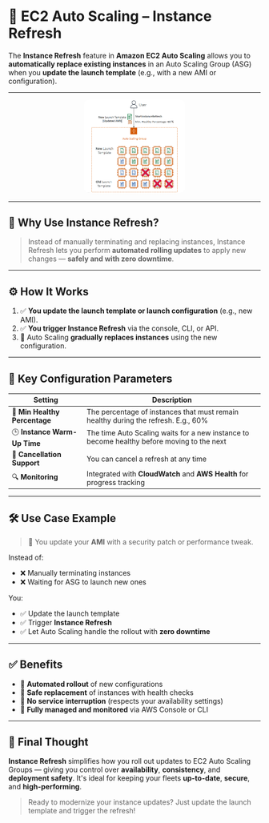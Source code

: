 # 🔄 **EC2 Auto Scaling – Instance Refresh**

The **Instance Refresh** feature in **Amazon EC2 Auto Scaling** allows you to **automatically replace existing instances** in an Auto Scaling Group (ASG) when you **update the launch template** (e.g., with a new AMI or configuration).

---

<div style="text-align: center;">
    <img src="images/instance-refresh.png" alt="EC2 Auto Scaling - Instance Refresh" style="border-radius: 10px; width: 40%;" />
</div>

---

## 🎯 **Why Use Instance Refresh?**

> Instead of manually terminating and replacing instances, Instance Refresh lets you perform **automated rolling updates** to apply new changes — **safely and with zero downtime**.

---

## ⚙️ **How It Works**

1. ✅ **You update the launch template or launch configuration** (e.g., new AMI).
2. ✅ **You trigger Instance Refresh** via the console, CLI, or API.
3. 🔁 Auto Scaling **gradually replaces instances** using the new configuration.

---

## 🧩 **Key Configuration Parameters**

| Setting                       | Description                                                                                |
| ----------------------------- | ------------------------------------------------------------------------------------------ |
| 🔧 **Min Healthy Percentage** | The percentage of instances that must remain healthy during the refresh. E.g., 60%         |
| 🕒 **Instance Warm-Up Time**  | The time Auto Scaling waits for a new instance to become healthy before moving to the next |
| 🚫 **Cancellation Support**   | You can cancel a refresh at any time                                                       |
| 🔍 **Monitoring**             | Integrated with **CloudWatch** and **AWS Health** for progress tracking                    |

---

## 🛠️ **Use Case Example**

> 🧪 You update your **AMI** with a security patch or performance tweak.

Instead of:

- ❌ Manually terminating instances
- ❌ Waiting for ASG to launch new ones

You:

- ✅ Update the launch template
- ✅ Trigger **Instance Refresh**
- ✅ Let Auto Scaling handle the rollout with **zero downtime**

---

## ✅ **Benefits**

- 🚀 **Automated rollout** of new configurations
- 🔄 **Safe replacement** of instances with health checks
- 🧘 **No service interruption** (respects your availability settings)
- 🧠 **Fully managed and monitored** via AWS Console or CLI

---

## 🧠 **Final Thought**

**Instance Refresh** simplifies how you roll out updates to EC2 Auto Scaling Groups — giving you control over **availability**, **consistency**, and **deployment safety**. It's ideal for keeping your fleets **up-to-date**, **secure**, and **high-performing**.

> Ready to modernize your instance updates? Just update the launch template and trigger the refresh!
